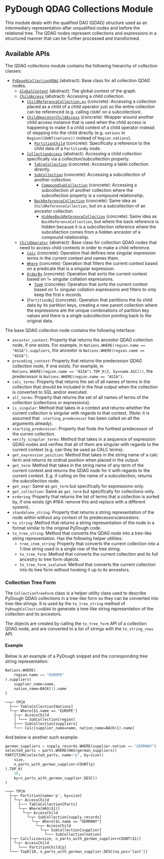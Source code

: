 # PyDough QDAG Collections Module

This module deals with the qualified DAG (QDAG) structure used as an intermediary representation after unqualified nodes and before the relational tree. The QDAG nodes represent collections and expressions in a structured manner that can be further processed and transformed.

## Available APIs

The QDAG collections module contains the following hierarchy of collection classes:

- [`PyDoughCollectionQDAG`](collection_qdag.py) (abstract): Base class for all collection QDAG nodes.
    - [`GlobalContext`](global_context.py) (abstract): The global context of the graph.
    - [`ChildAccess`](child_access.py) (abstract): Accessing a child collection.
        - [`ChildReferenceCollection.py`](child_reference_collection.py) (concrete): Accessing a collection placed as a child of a child operator just so the entire collection can be referenced (e.g. calling `COUNT` on a subcollection).
        - [`ChildOperatorChildAccess`](child_operator_child_access.py) (concrete): Wrapper around another child access instance that is used when the child access is happening to make it a child context of a child operator instead of stepping into the child directly (e.g. `nations` in `Region(COUNT(nations))` instead of `Region.nations`).
            - [`PartitionChild`](partition_child.py) (concrete): Specifically a reference to the child data of a `PartitionBy` node.
        - [`CollectionAccess`](collection_access.py) (abstract): Accessing a child collection specifically via a collection/subcollection property.
            - [`TableCollection`](table_collection.py) (concrete): Accessing a table collection directly.
            - [`SubCollection`](sub_collection.py) (concrete): Accessing a subcolleciton of another collection.
                - [`CompoundSubCollection`](sub_collection.py) (concrete): Accessing a subcollection of another collection where the subcollection property is a compound relationship.
            - [`BackReferenceCollection`](back_reference_collection.py) (concrete): Same idea as `ChildReferenceCollection`, but on a subcollection of an ancestor collection
                - [`HiddenBackReferenceCollection`](hidden_back_reference_collection.py) (concrete): Same idea as `BackReferenceCollection`, but where the back reference is hidden because it is a subcollection reference where the subcollection comes from a hidden ancestor of a compound relationship.
    - [`ChildOperator`](child_operator.py) (abstract): Base class for collection QDAG nodes that need to access child contexts in order to make a child reference.
        - [`Calc`](calc.py) (concrete): Operation that defines new singular expression terms in the current context and names them.
        - [`Where`](where.py) (concrete): Operation that filters the current context based on a predicate that is a singular expression.
        - [`OrderBy`](order_by.py) (concrete): Operation that sorts the current context based on 1+ singular collation expressions.
            - [`TopK`](top_k.py) (concrete): Operation that sorts the current context based on 1+ singular collation expressions and filters to only keep the first `k` records.
        - [`PartitionBy`] (concrete): Operation that partitions the its child data by its partition keys, creating a new parent collection where the expressions are the unique combinations of partition key values  and there is a single subcollection pointing back to the original data.

The base QDAG collection node contains the following interface:

- `ancestor_context`: Property that returns the ancestor QDAG collection node, if one exists. For example, in `Nations.WHERE(region.name == "ASIA").suppliers`, the ancestor is `Nations.WHERE(region.name == "ASIA")`.
- `preceding_context`: Property that returns the predecessor QDAG collection node, if one exists. For example, in `Nations.WHERE(region.name == "ASIA").TOP_K(3, by=name.ASC())`, the predecessor is `Nations.WHERE(region.name == "ASIA")`.
- `calc_terms`: Property that returns the set of all names of terms in the collection that should be included in the final output when the collection is converted to SQL and/or executed.
- `all_terms`: Property that returns the set of all names of terms of the collection (collections or expressions).
- `is_singular`: Method that takes in a context and returns whether the current collection is singular with regards to that context. (Note: it is assumed that `.starting_predecessor` has been called on all the arguments already).
- `starting_predecessor`: Property that finds the furthest predecessor of the curren collection.
- `verify_singular_terms`: Method that takes in a sequence of expression QDAG nodes and verifies that all of them are singular with regards to the current context (e.g. can they be used as CALC terms).
- `get_expression_position`: Method that takes in the string name of a calc term and returns its ordinal position when placed in the output.
- `get_term`: Method that takes in the string name of any term of the current context and returns the QDAG node for it with regards to the current context. E.g. if calling on the name of a subcollection, returns the subcollection node.
- `get_expr`: Same as `get_term` but specifically for expressions-only.
- `get_collection`: Same as `get_term` but specifically for collections-only.
- `ordering`: Property that returns the list of terms that a collection is sorted by, if one exists (gh #164: remove this and replace with a different system).
- `standalone_string`: Property that returns a string representation of the node within without any context of its predecessors/ancestors.
- `to_string`: Method that returns a string representation of the node in a format similar to the original PyDough code.
- `to_tree_string`: Method that converts the QDAG node into a tree-like string representation. Has the following helper utilities:
    - `tree_item_string`: Property that converts the current collection into a 1-line string used in a single row of the tree string.
    - `to_tree_form`: Method that converts the current collection and its full ancestry to tree form objects.
    - `to_tree_form_isolated`: Method that converts the current collection into its tree form without hooking it up to its ancestors.

### Collection Tree Form

The `CollectionTreeForm` class is a helper utility class used to describe PyDough QDAG collections in a tree-like form so they can be converted into tree-like strings. It is used by the `to_tree_string` method of `PyDoughCollectionQDAG` to generate a tree-like string representation of the collection and its ancestors.

The objects are created by calling the `to_tree_form` API of a collection QDAG node, and are converted to a list of strings with the `to_string_rows` API.

#### Example

Below is an example of a PyDough snippet and the corresponding tree string representation:

```python
Nations.WHERE(
    region.name == "EUROPE"
).suppliers(
    supplier_name=name,
    nation_name=BACK(1).name
)
```

```
──┬─ TPCH
  ├─── TableCollection[Nations]
  └─┬─ Where[$1.name == 'EUROPE']
    ├─┬─ AccessChild
    │ └─── SubCollection[region]
    ├─── SubCollection[suppliers]
    └─── Calc[supplier_name=name, nation_name=BACK(1).name]
```

And below is another such example:

```python
german_suppliers = supply_records.WHERE(supplier.nation == "GERMANY")
selected_parts = parts.WHERE(HAS(german_suppliers))
PARTITION(selected_parts, name="p", by=size)(
    size,
    n_parts_with_german_supplier=COUNT(p)
).TOP_K(
    10, 
    by=n_parts_with_german_supplier.DESC()
)
```

```
──┬─ TPCH
  ├─┬─ Partition[name='p', by=size]
  │ └─┬─ AccessChild
  │   ├─── TableCollection[Parts]
  │   └─┬─ Where[HAS($1)]
  │     └─┬─ AccessChild
  │       └─┬─ SubCollection[supply_records]
  │         └─┬─ Where[$1.name == "GERMANY"]
  │           └─┬─ AccessChild
  │             └─┬─ SubCollection[supplier]
  │               └─── SubCollection[nation]
  ├─┬─ Calc[size=size, n_parts_with_german_supplier=COUNT($1)]
  │ └─┬─ AccessChild
  │   └─── PartitionChild[p]
  └─── TopK[10, n_parts_with_german_supplier.DESC(na_pos='last')]
```
